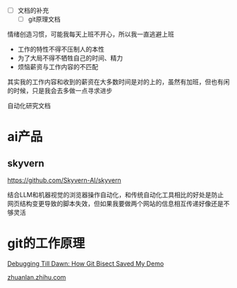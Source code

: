 - [ ]  文档的补充
    - [ ]  git原理文档

情绪创造习惯，可能我每天上班不开心，所以我一直逃避上班

- 工作的特性不得不压制人的本性
- 为了大局不得不牺牲自己的时间、精力
- 烦恼薪资与工作内容的不匹配

其实我的工作内容和收到的薪资在大多数时间是对的上的，虽然有加班，但也有闲的时候，只是我会去多做一点寻求进步

自动化研究文档

# ai产品

## skyvern

https://github.com/Skyvern-AI/skyvern

结合LLM和机器视觉的浏览器操作自动化，和传统自动化工具相比的好处是防止网页结构变更导致的脚本失效，但如果我要做两个网站的信息相互传递好像还是不够灵活

# git的工作原理

[Debugging Till Dawn: How Git Bisect Saved My Demo](https://www.mikebuss.com/posts/debugging-till-dawn)

[zhuanlan.zhihu.com](https://zhuanlan.zhihu.com/p/710672194)